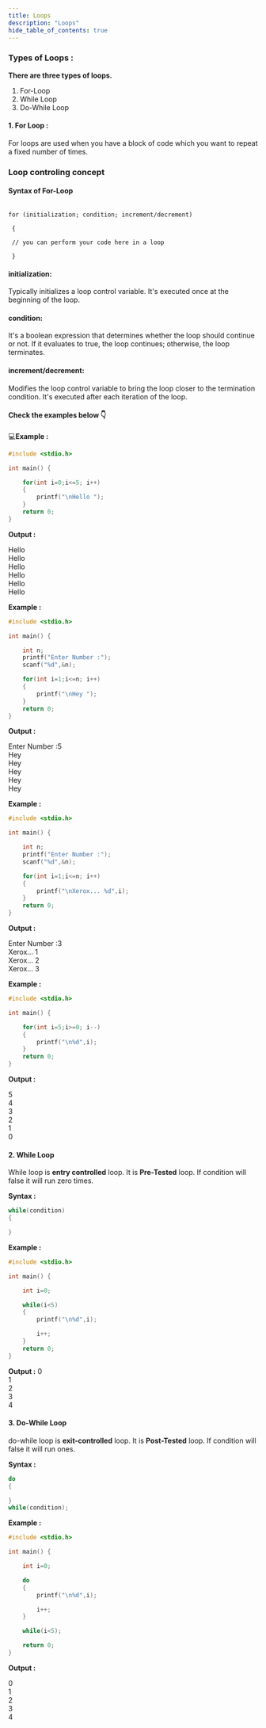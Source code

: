 ```yaml
---
title: Loops
description: "Loops"
hide_table_of_contents: true
---
```


### Types of Loops :

**There are three types of loops.**

1. For-Loop
2. While Loop
3. Do-While Loop

#### 1. For Loop :

For loops are used when you have a block of code which you want to repeat a fixed number of times.

### Loop controling concept

#### Syntax of For-Loop

```

for (initialization; condition; increment/decrement)

 {

 // you can perform your code here in a loop

 }

```

#### initialization:

Typically initializes a loop control variable. It's executed once at the beginning of the loop.

#### condition:

It's a boolean expression that determines whether the loop should continue or not. If it evaluates to true, the loop continues; otherwise, the loop terminates.

#### increment/decrement:

Modifies the loop control variable to bring the loop closer to the termination condition. It's executed after each iteration of the loop.

#### Check the examples below 👇

💻**Example :**

```c
#include <stdio.h>

int main() {

    for(int i=0;i<=5; i++)
    {
        printf("\nHello ");
    }
    return 0;
}
```

**Output :**

Hello  
Hello  
Hello  
Hello  
Hello  
Hello

**Example :**

```c
#include <stdio.h>

int main() {

    int n;
    printf("Enter Number :");
    scanf("%d",&n);

    for(int i=1;i<=n; i++)
    {
        printf("\nHey ");
    }
    return 0;
}
```

**Output :**

Enter Number :5  
Hey  
Hey  
Hey  
Hey  
Hey

**Example :**

```c
#include <stdio.h>

int main() {

    int n;
    printf("Enter Number :");
    scanf("%d",&n);

    for(int i=1;i<=n; i++)
    {
        printf("\nXerox... %d",i);
    }
    return 0;
}
```

**Output :**

Enter Number :3  
Xerox... 1  
Xerox... 2  
Xerox... 3

**Example :**

```c
#include <stdio.h>

int main() {

    for(int i=5;i>=0; i--)
    {
        printf("\n%d",i);
    }
    return 0;
}
```

**Output :**

5  
4  
3  
2  
1  
0

#### 2. While Loop

While loop is **entry controlled** loop. It is **Pre-Tested** loop. If condition will false it will run zero times.

**Syntax :**

```c
while(condition)
{

}
```

**Example :**

```c
#include <stdio.h>

int main() {

    int i=0;

    while(i<5)
    {
        printf("\n%d",i);

        i++;
    }
    return 0;
}
```

**Output :**
0  
1  
2  
3  
4

#### 3. Do-While Loop

do-while loop is **exit-controlled** loop. It is **Post-Tested** loop. If condition will false it will run ones.

**Syntax :**

```c
do
{

}
while(condition);
```

**Example :**

```c
#include <stdio.h>

int main() {

    int i=0;

    do
    {
        printf("\n%d",i);

        i++;
    }

    while(i<5);

    return 0;
}
```

**Output :**

0  
1  
2  
3  
4
